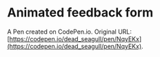 # Animated feedback form

A Pen created on CodePen.io. Original URL: [https://codepen.io/dead_seagull/pen/NqyEKx](https://codepen.io/dead_seagull/pen/NqyEKx).


